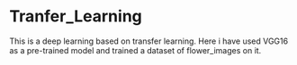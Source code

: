 # Tranfer_Learning
This is a deep learning based on transfer learning. Here i have used VGG16 as a pre-trained model and trained a dataset of flower_images on it.
